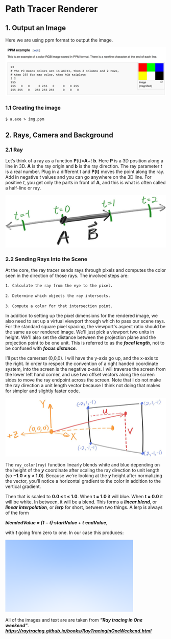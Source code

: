 # Path Tracer Renderer

## 1. Output an Image

Here we are using ppm format to output the image.

![alt text](assets/fig-1.01-ppm.jpg)

### 1.1 Creating the image

`$ a.exe > img.ppm`

## 2. Rays, Camera and Background

### 2.1 Ray

Let’s think of a ray as a function **P**(t)=**A**+_t_ **b**. Here **P** is a 3D position along a line in 3D. **A** is the ray origin and **b** is the ray direction. The ray parameter _t_ is a real number. Plug in a different t and **P(t)** moves the point along the ray. Add in negative _t_ values and you can go anywhere on the 3D line. For positive _t_, you get only the parts in front of **A**, and this is what is often called a half-line or ray.

![alt text](assets/fig-1.02-lerp.jpg)

### 2.2 Sending Rays Into the Scene

At the core, the ray tracer sends rays through pixels and computes the color seen in the direction of those rays. The involved steps are:

    1. Calculate the ray from the eye to the pixel.

    2. Determine which objects the ray intersects.

    3. Compute a color for that intersection point.

In addition to setting up the pixel dimensions for the rendered image, we also need to set up a virtual viewport through which to pass our scene rays. For the standard square pixel spacing, the viewport's aspect ratio should be the same as our rendered image. We'll just pick a viewport two units in height. We'll also set the distance between the projection plane and the projection point to be one unit. This is referred to as the _**focal length**_, not to be confused with _**focus distance**_.

I’ll put the cameraat (0,0,0). I will have the y-axis go up, and the x-axis to the right. In order to respect the convention of a right handed coordinate system, into the screen is the negative z-axis. I will traverse the screen from the lower left hand corner, and use two offset vectors along the screen sides to move the ray endpoint across the screen. Note that I do not make the ray direction a unit length vector because I think not doing that makes for simpler and slightly faster code.

![alt text](assets/fig-1.03-cam-geom.jpg)

The `ray_color(ray)` function linearly blends white and blue depending on the height of the _**y**_ coordinate after scaling the ray direction to unit length (so **−1.0 < y < 1.0**). Because we're looking at the _**y**_ height after normalizing the vector, you'll notice a horizontal gradient to the color in addition to the vertical gradient.

Then that is scaled to **0.0 ≤ t ≤ 1.0**. When **t = 1.0** it will blue. When **t = 0.0** it will be white. In between, it will be a blend. This forms a _**linear blend**_, or _**linear interpolation**_, or _**lerp**_ for short, between two things. A lerp is always of the form

_**blendedValue = (1 − t)⋅startValue + t⋅endValue**_,

with _**t**_ going from zero to one. In our case this produces:

![alt text](assets/img-1.02-blue-to-white.png)

All of the images and text are are taken from _**"Ray tracing in One weekend"**_.
_**https://raytracing.github.io/books/RayTracingInOneWeekend.html**_
